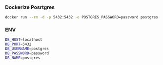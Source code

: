 ### Dockerize Posrtgres
```bash
docker run --rm -d -p 5432:5432 -e POSTGRES_PASSWORD=password postgres 
```

### ENV
```bash
DB_HOST=localhost
DB_PORT=5432
DB_USERNAME=postgres
DB_PASSWORD=password
DB_NAME=postgres
```

